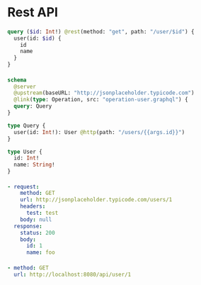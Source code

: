 # Rest API

####
```graphql @file:operation-user.graphql
query ($id: Int!) @rest(method: "get", path: "/user/$id") {
  user(id: $id) {
    id
    name
  }
}
```

####
```graphql @server
schema
  @server
  @upstream(baseURL: "http://jsonplaceholder.typicode.com")
  @link(type: Operation, src: "operation-user.graphql") {
  query: Query
}

type Query {
  user(id: Int!): User @http(path: "/users/{{args.id}}")
}

type User {
  id: Int!
  name: String!
}
```

####
```yml @mock
- request:
    method: GET
    url: http://jsonplaceholder.typicode.com/users/1
    headers:
      test: test
    body: null
  response:
    status: 200
    body:
      id: 1
      name: foo
```

####
```yml @assert
- method: GET
  url: http://localhost:8080/api/user/1
```
